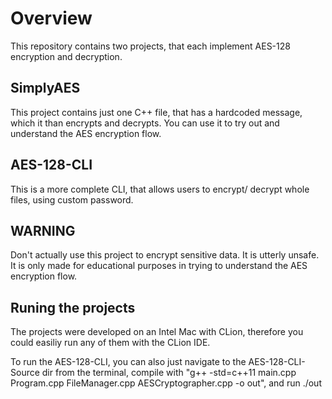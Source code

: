<h1>Overview</h1>
This repository contains two projects, that each implement AES-128 encryption and decryption.
<h2>SimplyAES</h2>
This project contains just one C++ file, that has a hardcoded message, which it than encrypts and decrypts. You can use it to try out and understand the AES encryption flow.
<h2>AES-128-CLI</h2>
This is a more complete CLI, that allows users to encrypt/ decrypt whole files, using custom password.
<h2>WARNING</h2>
Don't actually use this project to encrypt sensitive data. It is utterly unsafe. It is only made for educational purposes in trying to understand the AES encryption flow.
<h2>Runing the projects</h2>
The projects were developed on an Intel Mac with CLion, therefore you could easiliy run any of them with the CLion IDE.

To run the AES-128-CLI, you can also just navigate to the AES-128-CLI-Source dir from the terminal,
compile with "g++ -std=c++11 main.cpp Program.cpp FileManager.cpp AESCryptographer.cpp -o out",
and run ./out
